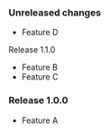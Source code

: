 ### Unreleased changes
* Feature D

Release 1.1.0
* Feature B
* Feature C

### Release 1.0.0
* Feature A
